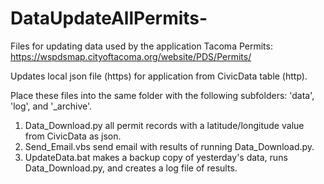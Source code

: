 # DataUpdateAllPermits-
Files for updating data used by the application Tacoma Permits: https://wspdsmap.cityoftacoma.org/website/PDS/Permits/

Updates local json file (https) for application from CivicData table (http).

Place these files into the same folder with the following subfolders: 'data', 'log', and '_archive'.

1. Data_Download.py all permit records with a latitude/longitude value from CivicData as json.
2. Send_Email.vbs send email with results of running Data_Download.py.
4. UpdateData.bat makes a backup copy of yesterday's data, runs Data_Download.py, and creates a log file of results.

